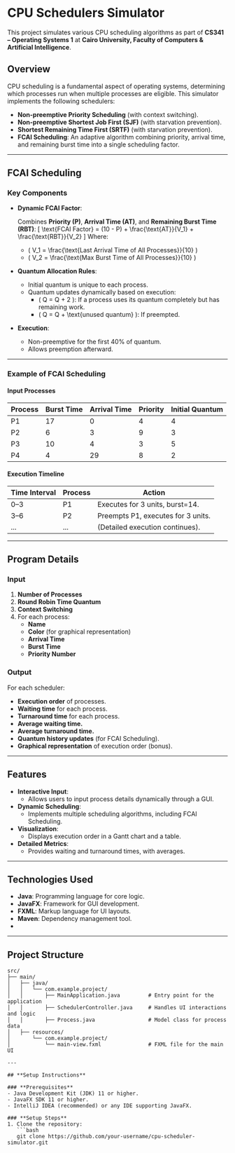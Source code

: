 # CPU Schedulers Simulator

This project simulates various CPU scheduling algorithms as part of **CS341 – Operating Systems 1** at **Cairo University, Faculty of Computers & Artificial Intelligence**.

## **Overview**

CPU scheduling is a fundamental aspect of operating systems, determining which processes run when multiple processes are eligible. This simulator implements the following schedulers:

- **Non-preemptive Priority Scheduling** (with context switching).
- **Non-preemptive Shortest Job First (SJF)** (with starvation prevention).
- **Shortest Remaining Time First (SRTF)** (with starvation prevention).
- **FCAI Scheduling**: An adaptive algorithm combining priority, arrival time, and remaining burst time into a single scheduling factor.

---

## **FCAI Scheduling**

### **Key Components**

- **Dynamic FCAI Factor**:

  Combines **Priority (P)**, **Arrival Time (AT)**, and **Remaining Burst Time (RBT)**:
  \[
  \text{FCAI Factor} = (10 - P) + \frac{\text{AT}}{V_1} + \frac{\text{RBT}}{V_2}
  \]
  Where:
  - \( V_1 = \frac{\text{Last Arrival Time of All Processes}}{10} \)
  - \( V_2 = \frac{\text{Max Burst Time of All Processes}}{10} \)

- **Quantum Allocation Rules**:
  - Initial quantum is unique to each process.
  - Quantum updates dynamically based on execution:
    - \( Q = Q + 2 \): If a process uses its quantum completely but has remaining work.
    - \( Q = Q + \text{unused quantum} \): If preempted.

- **Execution**:
  - Non-preemptive for the first 40% of quantum.
  - Allows preemption afterward.

---

### **Example of FCAI Scheduling**

#### **Input Processes**

| Process | Burst Time | Arrival Time | Priority | Initial Quantum |
| ------- | ---------- | ------------ | -------- | --------------- |
| P1      | 17         | 0            | 4        | 4               |
| P2      | 6          | 3            | 9        | 3               |
| P3      | 10         | 4            | 3        | 5               |
| P4      | 4          | 29           | 8        | 2               |

#### **Execution Timeline**

| Time Interval | Process | Action                             |
| ------------- | ------- | ---------------------------------- |
| 0–3           | P1      | Executes for 3 units, burst=14.    |
| 3–6           | P2      | Preempts P1, executes for 3 units. |
| ...           | ...     | (Detailed execution continues).    |

---

## **Program Details**

### **Input**
1. **Number of Processes**
2. **Round Robin Time Quantum**
3. **Context Switching**
4. For each process:
   - **Name**
   - **Color** (for graphical representation)
   - **Arrival Time**
   - **Burst Time**
   - **Priority Number**

### **Output**
For each scheduler:
- **Execution order** of processes.
- **Waiting time** for each process.
- **Turnaround time** for each process.
- **Average waiting time.**
- **Average turnaround time.**
- **Quantum history updates** (for FCAI Scheduling).
- **Graphical representation** of execution order (bonus).

---

## **Features**

- **Interactive Input**:
  - Allows users to input process details dynamically through a GUI.
- **Dynamic Scheduling**:
  - Implements multiple scheduling algorithms, including FCAI Scheduling.
- **Visualization**:
  - Displays execution order in a Gantt chart and a table.
- **Detailed Metrics**:
  - Provides waiting and turnaround times, with averages.

---

## **Technologies Used**
- **Java**: Programming language for core logic.
- **JavaFX**: Framework for GUI development.
- **FXML**: Markup language for UI layouts.
- **Maven**: Dependency management tool.
- 
---

## **Project Structure**
```plaintext
src/
├── main/
│   ├── java/
│   │   └── com.example.project/
│   │       ├── MainApplication.java         # Entry point for the application
│   │       ├── SchedulerController.java     # Handles UI interactions and logic
│   │       ├── Process.java                 # Model class for process data
│   ├── resources/
│       └── com.example.project/
│           └── main-view.fxml               # FXML file for the main UI

---

## **Setup Instructions**

### **Prerequisites**
- Java Development Kit (JDK) 11 or higher.
- JavaFX SDK 11 or higher.
- IntelliJ IDEA (recommended) or any IDE supporting JavaFX.

### **Setup Steps**
1. Clone the repository:
   ```bash
   git clone https://github.com/your-username/cpu-scheduler-simulator.git
